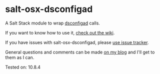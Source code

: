 # salt-osx-dsconfigad

A Salt Stack module to wrap [dsconfigad](http://bit.ly/15gnT5I) calls.

If you want to know how to use it, [check out the wiki](https://github.com/VertigoRay/salt-osx-dsconfigad/wiki).

If you have issues with salt-osx-dsconfigad, please [use issue tracker](https://github.com/VertigoRay/salt-osx-dsconfigad/issues).

General questions and comments can be made [on my blog](http://go.vertigion.com/salt-osx-dsconfigad) and I'll get to them as I can.

Tested on: 10.8.4
